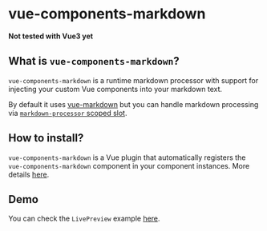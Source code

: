 # vue-components-markdown

**Not tested with Vue3 yet**

## What is `vue-components-markdown`?

`vue-components-markdown` is a runtime markdown processor with support for injecting your custom Vue components into your markdown text.

By default it uses [vue-markdown](https://github.com/miaolz123/vue-markdown) but you can handle markdown processing via [`markdown-processor` scoped slot](https://ivanjolic95.github.io/vue-components-markdown/#markdown-processor-scoped-slot).

## How to install?

`vue-components-markdown` is a Vue plugin that automatically registers the `vue-components-markdown` component in your component instances. More details [here](https://ivanjolic95.github.io/vue-components-markdown/#how-to-install).

## Demo
You can check the `LivePreview` example [here](https://ivanjolic95.github.io/vue-components-markdown/#example-livepreview).
